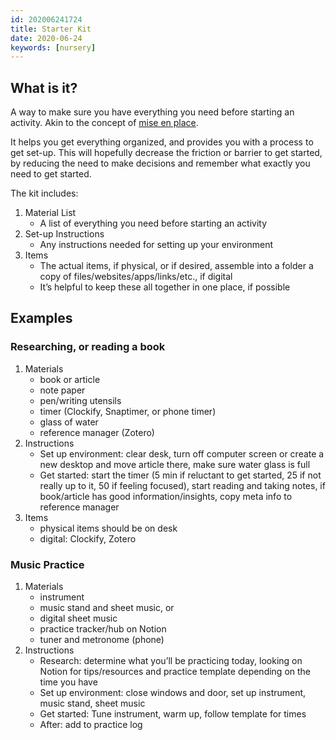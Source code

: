 ```yaml
---
id: 202006241724
title: Starter Kit
date: 2020-06-24
keywords: [nursery]
---
```

## What is it?
A way to make sure you have everything you need before starting an activity. Akin to the concept of [mise en place](https://en.wikipedia.org/wiki/Mise_en_place).

It helps you get everything organized, and provides you with a process to get set-up. This will hopefully decrease the friction or barrier to get started, by reducing the need to make decisions and remember what exactly you need to get started.

The kit includes:
1. Material List
    - A list of everything you need before starting an activity
2. Set-up Instructions
    - Any instructions needed for setting up your environment
3. Items
    - The actual items, if physical, or if desired, assemble into a folder a copy of files/websites/apps/links/etc., if digital
    - It’s helpful to keep these all together in one place, if possible

## Examples
### Researching, or reading a book
1. Materials
    - book or article
    - note paper
    - pen/writing utensils
    - timer (Clockify, Snaptimer, or phone timer)
    - glass of water
    - reference manager (Zotero)
2. Instructions
    - Set up environment: clear desk, turn off computer screen or create a new desktop and move article there, make sure water glass is full
    - Get started: start the timer (5 min if reluctant to get started, 25 if not really up to it, 50 if feeling focused), start reading and taking notes, if book/article has good information/insights, copy meta info to reference manager
3. Items
    - physical items should be on desk
    - digital: Clockify, Zotero

### Music Practice
1. Materials
    - instrument
    - music stand and sheet music, or
    - digital sheet music
    - practice tracker/hub on Notion
    - tuner and metronome (phone)
 2. Instructions
     - Research: determine what you’ll be practicing today, looking on Notion for tips/resources and practice template depending on the time you have
     - Set up environment: close windows and door, set up instrument, music stand, sheet music
     - Get started: Tune instrument, warm up, follow template for times
     - After: add to practice log